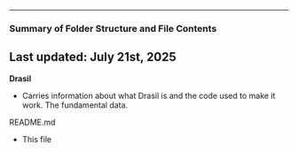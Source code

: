 --------------------------------------------------
### Summary of Folder Structure and File Contents
Last updated: July 21st, 2025
--------------------------------------------------

**Drasil**
  - Carries information about what Drasil is and the code used to make it work.
    The fundamental data.

README.md
  - This file